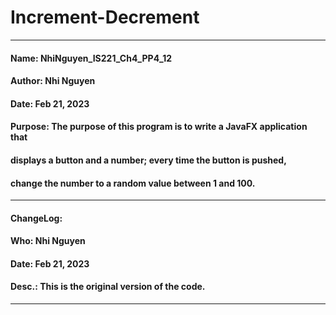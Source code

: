 # Increment-Decrement
------------------------------------------------------------------------------
####   Name:     NhiNguyen_IS221_Ch4_PP4_12
####   Author:   Nhi Nguyen
####   Date:     Feb 21, 2023
####   Purpose:  The purpose of this program is to write a JavaFX application that
####             displays a button and a number; every time the button is pushed,
####             change the number to a random value between 1 and 100.
------------------------------------------------------------------------------
####   ChangeLog:
####   Who:      Nhi Nguyen            
####   Date:     Feb 21, 2023
####   Desc.:    This is the original version of the code.  
------------------------------------------------------------------------------
